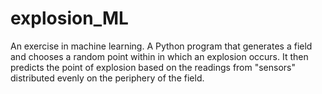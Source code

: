 # explosion_ML
An exercise in machine learning. A Python program that generates a field and chooses a random point within in which an explosion occurs. It then predicts the point of explosion based on the readings from "sensors" distributed evenly on the periphery of the field.

